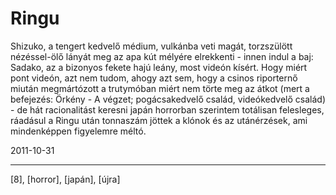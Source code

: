 # Ringu

Shizuko, a tengert kedvelő médium, vulkánba veti magát, torzszülött nézéssel-ölő lányát meg az apa kút mélyére elrekkenti - innen indul a baj: Sadako, az a bizonyos fekete hajú leány, most videón kísért. Hogy miért pont videón, azt nem tudom, ahogy azt sem, hogy a csinos riporternő miután megmártózott a trutymóban miért nem törte meg az átkot (mert a befejezés: Örkény - A végzet; pogácsakedvelő család, videókedvelő család) - de hát racionalitást keresni japán horrorban szerintem totálisan felesleges, ráadásul a Ringu után tonnaszám jöttek a klónok és az utánérzések, ami mindenképpen figyelemre méltó.

2011-10-31 

----

[8], [horror], [japán], [újra]